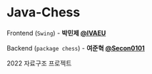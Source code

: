 # Java-Chess
Frontend (`Swing`) - **박민제 [@IVAEU](https://github.com/IVAEU)**

Backend (`package chess`) - **여준혁 [@Secon0101](https://github.com/Secon0101)**

2022 자료구조 프로젝트
